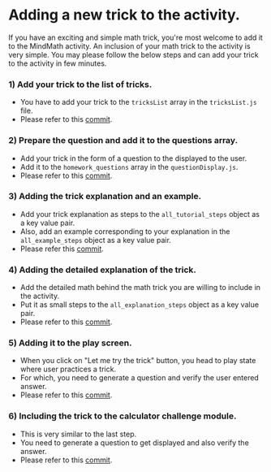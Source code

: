 # Adding a new trick to the activity.

If you have an exciting and simple math trick, you're most welcome to add it to the MindMath activity. An inclusion of your math trick to the activity is very simple. You may please follow the below steps and can add your trick to the activity in few minutes.

### 1) Add your trick to the list of tricks.

* You have to add your trick to the `tricksList` array in the `tricksList.js` file. 
* Please refer to this [commit](https://github.com/SanjayKumarr/MindMath/commit/037fc4171b49c9cab6e43627bfc4a64dfd90bf4c).

### 2) Prepare the question and add it to the questions array.

* Add your trick in the form of a question to the displayed to the user.
* Add it to the `homework_questions` array in the `questionDisplay.js`.
* Please refer to this [commit](https://github.com/SanjayKumarr/MindMath/commit/93f0d8f6741ffcd237f597fce8114f33ae07bf68).

### 3) Adding the trick explanation and an example.

* Add your trick explanation as steps to the `all_tutorial_steps` object as a key value pair.
* Also, add an example corresponding to your explanation in the `all_example_steps` object as a key value pair.
* Please refer this [commit](https://github.com/SanjayKumarr/MindMath/commit/57297e57f5940c2e19cb63a711cbee6e8c750e92).

### 4) Adding the detailed explanation of the trick.

* Add the detailed math behind the math trick you are willing to include in the activity.
* Put it as small steps to the `all_explanation_steps` object as a key value pair.
* Please refer to this [commit](https://github.com/SanjayKumarr/MindMath/commit/3782c8a45f768114b2cd4ac246b7d95997ae024f).

### 5) Adding it to the play screen.

* When you click on "Let me try the trick" button, you head to play state where user practices a trick.
* For which, you need to generate a question and verify the user entered answer.
* Please refer to this [commit](https://github.com/SanjayKumarr/MindMath/commit/a3f45da8ff9b34444d870d61a7940156a3c6e909).

### 6) Including the trick to the calculator challenge module.

* This is very similar to the last step.
* You need to generate a question to get displayed and also verify the answer.
* Please refer to this [commit](https://github.com/SanjayKumarr/MindMath/commit/f2cfbf7d1d7e3ef710607c76846032c9ba770280).
